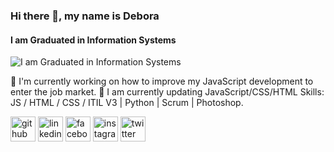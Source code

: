 ### Hi there 👋, my name is Debora
#### I am Graduated in Information Systems
![I am Graduated in Information Systems](https://scontent.fcgh7-1.fna.fbcdn.net/v/t39.30808-6/275331334_482049520073141_5837718659680056445_n.jpg?_nc_cat=101&ccb=1-5&_nc_sid=e3f864&_nc_ohc=yIoDL0FGgsQAX8CgRJr&_nc_ht=scontent.fcgh7-1.fna&oh=00_AT-1ZYorVJbZahsSwxtq0SyeRNyt6vvYe7Il-aC1RHSbCg&oe=6229365E)

🔭 I'm currently working on how to improve my JavaScript development to enter the job market.
🌱 I am currently updating JavaScript/CSS/HTML
Skills: JS / HTML / CSS / ITIL V3 | Python | Scrum | Photoshop.  

[<img src='https://cdn.jsdelivr.net/npm/simple-icons@3.0.1/icons/github.svg' alt='github' height='40'>](https://github.com/dllyon)  [<img src='https://cdn.jsdelivr.net/npm/simple-icons@3.0.1/icons/linkedin.svg' alt='linkedin' height='40'>](https://www.linkedin.com/in/linkedin.com/in/debora-silva-384900127/)  [<img src='https://cdn.jsdelivr.net/npm/simple-icons@3.0.1/icons/facebook.svg' alt='facebook' height='40'>](https://www.facebook.com/https://www.facebook.com/debora.felixdasilva.3)  [<img src='https://cdn.jsdelivr.net/npm/simple-icons@3.0.1/icons/instagram.svg' alt='instagram' height='40'>](https://www.instagram.com/twitter.com/Debora__Silva/)  [<img src='https://cdn.jsdelivr.net/npm/simple-icons@3.0.1/icons/twitter.svg' alt='twitter' height='40'>](https://twitter.com/twitter.com/Debora__Silva)  
